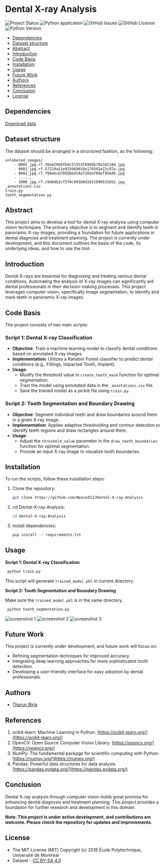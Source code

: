 # Dental X-ray Analysis

![Project Status](https://img.shields.io/badge/Status-Under%20Development-red)
![Python application](https://github.com/NexusX12/Dental-X-ray-Analysis/actions/workflows/python-app.yml/badge.svg)
![GitHub Issues](https://img.shields.io/github/issues/NexusX12/Dental-X-ray-Analysis)
![GitHub License](https://img.shields.io/badge/license-MIT-blue)
![Python Version](https://img.shields.io/badge/python-3.x-blue.svg)

- [Dependencies](#dependencies)
- [Dataset structure](#dataset-structure)
- [Abstract](#abstract)
- [Introduction](#introduction)
- [Code Basis](#code-basis)
- [Installation](#installation)
- [Usage](#usage)
- [Future Work](#future-work)
- [Authors](#authors)
- [References](#references)
- [Conclusion](#conclusion)
- [License](#license)

## Dependencies

[Download data](https://www.kaggle.com/datasets/imtkaggleteam/dental-radiography/data)

## Dataset structure

The dataset should be arranged in a structured fashion, as the following:

```
unlabeled_images/
	- 0001_jpg.rf.30a42966fb9c51553f6949b70234218d.jpg
	- 0001_jpg.rf.57229a11e925669019e179341e22c97a.jpg
	- 0001_jpg.rf.f94abcb7858bb419a7202ef60ef95bd6.jpg
	- ......
	- 1000_jpg.rf.c9dd4b2cf2f9c945b8d1921990531852.jpg
_annotations.csv
train.py
tooth_segmentation.py
```

## Abstract

This project aims to develop a tool for dental X-ray analysis using computer vision techniques. The primary objective is to segment and identify teeth in panoramic X-ray images, providing a foundation for future applications in dental diagnosis and treatment planning. The project is currently under development, and this document outlines the basis of the code, its underlying ideas, and how to use the tool.

## Introduction

Dental X-rays are essential for diagnosing and treating various dental conditions. Automating the analysis of X-ray images can significantly aid dental professionals in their decision-making processes. This project leverages computer vision, specifically image segmentation, to identify and mark teeth in panoramic X-ray images.

## Code Basis

The project consists of two main scripts:

### Script 1: Dental X-ray Classification

- **Objective**: Train a machine learning model to classify dental conditions based on annotated X-ray images.
- **Implementation**: Utilizes a Random Forest classifier to predict dental conditions (e.g., Fillings, Impacted Tooth, Implant).
- **Usage**:
  - Modify the threshold value in `create_teeth_mask` function for optimal segmentation.
  - Train the model using annotated data in the `_annotations.csv` file.
  - Save the trained model as a pickle file using `train.py`.

### Script 2: Tooth Segmentation and Boundary Drawing

- **Objective**: Segment individual teeth and draw boundaries around them in a given X-ray image.
- **Implementation**: Applies adaptive thresholding and contour detection to identify teeth regions and draw rectangles around them.
- **Usage**:
  - Adjust the `threshold_value` parameter in the `draw_tooth_boundaries` function for optimal segmentation.
  - Provide an input X-ray image to visualize tooth boundaries.

## Installation

To run the scripts, follow these installation steps:

1. Clone the repository:

   ```bash
   git clone https://github.com/NexusX12/Dental-X-ray-Analysis
   ```

2. cd Dental-X-ray-Analysis:
   ```bash
   cd Dental-X-ray-Analysis
   ```
3. Install dependencies:

   ```bash
   pip install -r requirements.txt
   ```

## Usage

**Script 1: Dental X-ray Classification**

```bash
 python train.py
```

This script will generate `trained_model.pkl` in current directory.

**Script 2: Tooth Segmentation and Boundary Drawing**

Make sure the `trained_model.pkl` is in the same directory.

```bash
 python tooth_segmentation.py
```

![screenshot 1](/screenshots/screenshot1.png "Output classifying the Dental X-rays")
![screenshot 2](/screenshots/screenshot2.png "Output zoomed-in to the classification")
![screenshot 3](/screenshots/screenshot3.png "Output zoomed 300%")

## Future Work

This project is currently under development, and future work will focus on:

- Refining segmentation techniques for improved accuracy.
- Integrating deep learning approaches for more sophisticated tooth detection.
- Developing a user-friendly interface for easy adoption by dental professionals.

## Authors

- [Tharun Birla](https://github.com/tharunbirla)

## References

1. scikit-learn: Machine Learning in Python. [https://scikit-learn.org/](https://scikit-learn.org/)
2. OpenCV: Open Source Computer Vision Library. [https://opencv.org/](https://opencv.org/)
3. NumPy: The fundamental package for scientific computing with Python. [https://numpy.org/](https://numpy.org/)
4. Pandas: Powerful data structures for data analysis. [https://pandas.pydata.org/](https://pandas.pydata.org/)

## Conclusion

Dental X-ray analysis through computer vision holds great promise for enhancing dental diagnosis and treatment planning. This project provides a foundation for further research and development in this domain.

**Note: This project is under active development, and contributions are welcome. Please check the repository for updates and improvements.**

## License

- The MIT License (MIT) Copyright (c) 2018 École Polytechnique, Université de Montréal
- Dataset - [CC BY-SA 4.0](https://creativecommons.org/licenses/by-sa/4.0/)
